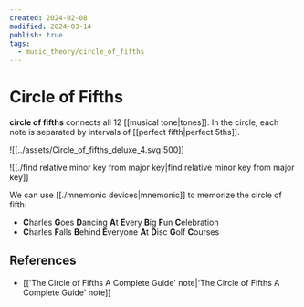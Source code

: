 ```yaml
---
created: 2024-02-08
modified: 2024-03-14
publish: true
tags:
  - music_theory/circle_of_fifths
---
```


# Circle of Fifths
**circle of fifths** connects all 12 [[musical tone|tones]]. In the circle, each note is separated by intervals of [[perfect fifth|perfect 5ths]].

![[../assets/Circle_of_fifths_deluxe_4.svg|500]]

![[./find relative minor key from major key|find relative minor key from major key]]

We can use [[./mnemonic devices|mnemonic]] to memorize the circle of fifth:
- **C**harles **G**oes **D**ancing **A**t **E**very **B**ig **F**un **C**elebration
- **C**harles **F**alls **B**ehind **E**veryone **A**t **D**isc **G**olf **C**ourses
## References
- [['The Circle of Fifths A Complete Guide' note|'The Circle of Fifths A Complete Guide' note]]
